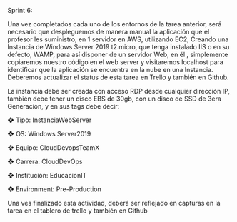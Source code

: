 Sprint 6:

Una vez completados cada uno de los entornos de la tarea anterior, será necesario que despleguemos
de manera manual la aplicación que el profesor les suministro, en 1 servidor en AWS, utilizando EC2,
Creando una Instancia de Windows Server 2019 t2.micro, que tenga instalado IIS o en su defecto,
WAMP, para así disponer de un servidor Web, en él , simplemente copiaremos nuestro código en el web
server y visitaremos localhost para identificar que la aplicación se encuentra en la nube en una Instancia.
Deberemos actualizar el status de esta tarea en Trello y también en Github.

La instancia debe ser creada con acceso RDP desde cualquier dirección IP, también debe tener un disco
EBS de 30gb, con un disco de SSD de 3era Generación, y en sus tags debe decir:

❖ Tipo: InstanciaWebServer

❖ OS: Windows Server2019

❖ Equipo: CloudDevopsTeamX

❖ Carrera: CloudDevOps

❖ Institución: EducacionIT

❖ Environment: Pre-Production


Una ves finalizado esta actividad, deberá ser reflejado en capturas en la tarea en el tablero de trello y
también en Github
